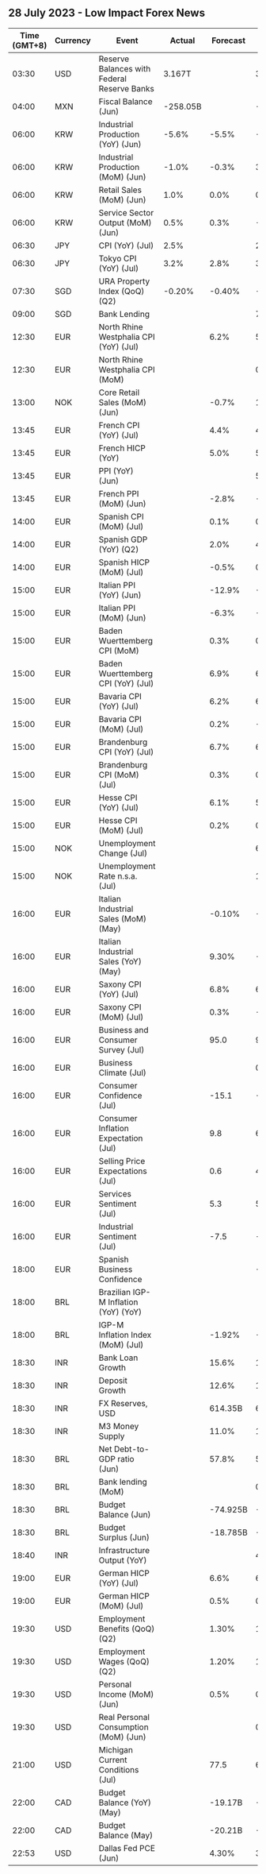 ## 28 July 2023 - Low Impact Forex News

| Time (GMT+8) | Currency | Event | Actual | Forecast | Previous |
|------|----------|-------|--------|----------|----------|
| 03:30 | USD | Reserve Balances with Federal Reserve Banks | 3.167T |  | 3.221T |
| 04:00 | MXN | Fiscal Balance (Jun) | -258.05B |  | -104.27B |
| 06:00 | KRW | Industrial Production (YoY) (Jun) | -5.6% | -5.5% | -7.6% |
| 06:00 | KRW | Industrial Production (MoM) (Jun) | -1.0% | -0.3% | 3.0% |
| 06:00 | KRW | Retail Sales (MoM) (Jun) | 1.0% | 0.0% | 0.4% |
| 06:00 | KRW | Service Sector Output (MoM) (Jun) | 0.5% | 0.3% | -0.3% |
| 06:30 | JPY | CPI (YoY) (Jul) | 2.5% |  | 2.3% |
| 06:30 | JPY | Tokyo CPI (YoY) (Jul) | 3.2% | 2.8% | 3.2% |
| 07:30 | SGD | URA Property Index (QoQ) (Q2) | -0.20% | -0.40% | -0.40% |
| 09:00 | SGD | Bank Lending |  |  | 798.8B |
| 12:30 | EUR | North Rhine Westphalia CPI (YoY) (Jul) |  | 6.2% | 5.7% |
| 12:30 | EUR | North Rhine Westphalia CPI (MoM) |  |  | 0.3% |
| 13:00 | NOK | Core Retail Sales (MoM) (Jun) |  | -0.7% | 1.2% |
| 13:45 | EUR | French CPI (YoY) (Jul) |  | 4.4% | 4.5% |
| 13:45 | EUR | French HICP (YoY) |  | 5.0% | 5.3% |
| 13:45 | EUR | PPI (YoY) (Jun) |  |  | 5.80% |
| 13:45 | EUR | French PPI (MoM) (Jun) |  | -2.8% | -1.4% |
| 14:00 | EUR | Spanish CPI (MoM) (Jul) |  | 0.1% | 0.6% |
| 14:00 | EUR | Spanish GDP (YoY) (Q2) |  | 2.0% | 4.2% |
| 14:00 | EUR | Spanish HICP (MoM) (Jul) |  | -0.5% | 0.6% |
| 15:00 | EUR | Italian PPI (YoY) (Jun) |  | -12.9% | -4.3% |
| 15:00 | EUR | Italian PPI (MoM) (Jun) |  | -6.3% | -2.3% |
| 15:00 | EUR | Baden Wuerttemberg CPI (MoM) |  | 0.3% | 0.1% |
| 15:00 | EUR | Baden Wuerttemberg CPI (YoY) (Jul) |  | 6.9% | 6.6% |
| 15:00 | EUR | Bavaria CPI (YoY) (Jul) |  | 6.2% | 6.1% |
| 15:00 | EUR | Bavaria CPI (MoM) (Jul) |  | 0.2% | -0.1% |
| 15:00 | EUR | Brandenburg CPI (YoY) (Jul) |  | 6.7% | 6.3% |
| 15:00 | EUR | Brandenburg CPI (MoM) (Jul) |  | 0.3% | 0.1% |
| 15:00 | EUR | Hesse CPI (YoY) (Jul) |  | 6.1% | 5.9% |
| 15:00 | EUR | Hesse CPI (MoM) (Jul) |  | 0.2% | 0.0% |
| 15:00 | NOK | Unemployment Change (Jul) |  |  | 62.08K |
| 15:00 | NOK | Unemployment Rate n.s.a. (Jul) |  |  | 1.70% |
| 16:00 | EUR | Italian Industrial Sales (MoM) (May) |  | -0.10% | -1.80% |
| 16:00 | EUR | Italian Industrial Sales (YoY) (May) |  | 9.30% | -1.80% |
| 16:00 | EUR | Saxony CPI (YoY) (Jul) |  | 6.8% | 6.5% |
| 16:00 | EUR | Saxony CPI (MoM) (Jul) |  | 0.3% | -0.3% |
| 16:00 | EUR | Business and Consumer Survey (Jul) |  | 95.0 | 95.3 |
| 16:00 | EUR | Business Climate (Jul) |  |  | 0.06 |
| 16:00 | EUR | Consumer Confidence (Jul) |  | -15.1 | -16.1 |
| 16:00 | EUR | Consumer Inflation Expectation (Jul) |  | 9.8 | 6.1 |
| 16:00 | EUR | Selling Price Expectations (Jul) |  | 0.6 | 4.4 |
| 16:00 | EUR | Services Sentiment (Jul) |  | 5.3 | 5.7 |
| 16:00 | EUR | Industrial Sentiment (Jul) |  | -7.5 | -7.2 |
| 18:00 | EUR | Spanish Business Confidence |  |  | -8.3 |
| 18:00 | BRL | Brazilian IGP-M Inflation (YoY) (YoY) |  |  |  |
| 18:00 | BRL | IGP-M Inflation Index (MoM) (Jul) |  | -1.92% | -1.93% |
| 18:30 | INR | Bank Loan Growth |  | 15.6% | 16.2% |
| 18:30 | INR | Deposit Growth |  | 12.6% | 13.0% |
| 18:30 | INR | FX Reserves, USD |  | 614.35B | 609.02B |
| 18:30 | INR | M3 Money Supply |  | 11.0% | 11.3% |
| 18:30 | BRL | Net Debt-to-GDP ratio (Jun) |  | 57.8% | 57.8% |
| 18:30 | BRL | Bank lending (MoM) |  |  | 0.3% |
| 18:30 | BRL | Budget Balance (Jun) |  | -74.925B | -119.226B |
| 18:30 | BRL | Budget Surplus (Jun) |  | -18.785B | -50.172B |
| 18:40 | INR | Infrastructure Output (YoY) |  |  | 4.3% |
| 19:00 | EUR | German HICP (YoY) (Jul) |  | 6.6% | 6.8% |
| 19:00 | EUR | German HICP (MoM) (Jul) |  | 0.5% | 0.4% |
| 19:30 | USD | Employment Benefits (QoQ) (Q2) |  | 1.30% | 1.20% |
| 19:30 | USD | Employment Wages (QoQ) (Q2) |  | 1.20% | 1.20% |
| 19:30 | USD | Personal Income (MoM) (Jun) |  | 0.5% | 0.4% |
| 19:30 | USD | Real Personal Consumption (MoM) (Jun) |  |  | 0.0% |
| 21:00 | USD | Michigan Current Conditions (Jul) |  | 77.5 | 69.0 |
| 22:00 | CAD | Budget Balance (YoY) (May) |  | -19.17B | -41.31B |
| 22:00 | CAD | Budget Balance (May) |  | -20.21B | -44.41B |
| 22:53 | USD | Dallas Fed PCE (Jun) |  | 4.30% | 3.20% |
